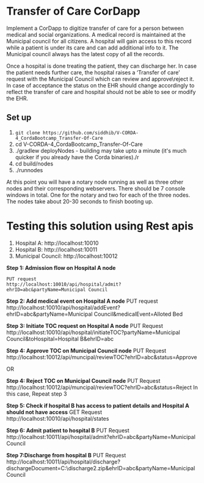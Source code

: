 # Transfer of Care CorDapp
Implement a CorDapp to digitize transfer of care for a person between medical and social organizations.
A medical record is maintained at the Municipal council for all citizens. A hospital will gain access to this record while a patient is under its care and can add additional info to it.
The Municipal council always has the latest copy of all the records.

Once a hospital is done treating the patient, they can discharge her.
In case the patient needs further care, the hospital raises a ‘Transfer of care’ request with the Municipal Council which can review and approve\reject it.
In case of acceptance the status on the EHR should change accordingly to reflect the transfer of care and hospital should not be able to see or modify the EHR.


## Set up

1. `git clone https://github.com/siddhib/V-CORDA-4_CordaBootcamp_Transfer-Of-Care`
2. cd V-CORDA-4_CordaBootcamp_Transfer-Of-Care
3. ./gradlew deployNodes - building may take upto a minute (it's much quicker if you already have the Corda binaries)./r
4. cd build/nodes
5. ./runnodes

At this point you will have a notary node running as well as three other nodes and their corresponding webservers. There should be 7 console windows in total. One for the notary and two for each of the three nodes. The nodes take about 20-30 seconds to finish booting up.

# Testing this solution using Rest apis

1. Hospital A: http://localhost:10010
2. Hospital B: http://localhost:10011
3. Municipal Council: http://localhost:10012

**Step 1: Admission flow on Hospital A node**
```
PUT request
http://localhost:10010/api/hospital/admit?ehrID=abc&partyName=Municipal Council
```

**Step 2: Add medical event on Hospital A node**
PUT request
http://localhost:10010/api/hospital/addEvent?ehrID=abc&partyName=Municipal Council&medicalEvent=Alloted Bed

**Step 3: Initiate TOC request on Hospital A node**
PUT Request
http://localhost:10010/api/hospital/initiateTOC?partyName=Municipal Council&toHospital=Hospital B&ehrID=abc

**Step 4: Approve TOC on Municipal Council node**
PUT Request
http://localhost:10012/api/muncipal/reviewTOC?ehrID=abc&status=Approve

OR

**Step 4: Reject TOC on Municipal Council node**
PUT Request
http://localhost:10012/api/muncipal/reviewTOC?ehrID=abc&status=Reject
In this case, Repeat step 3

**Step 5: Check if hospital B has access to patient details and Hospital A should not have access**
GET Request
http://localhost:10010/api/hospital/states

**Step 6: Admit patient to hospital B**
PUT Request
http://localhost:10011/api/hospital/admit?ehrID=abc&partyName=Municipal Council

**Step 7:Discharge from hospital B**
PUT Request
http://localhost:10011/api/hospital/discharge?dischargeDocument=C:\discharge2.zip&ehrID=abc&partyName=Municipal Council

